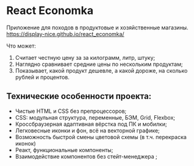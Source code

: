 # React Economka

Приложение для походов в продуктовые и хозяйственные магазины.
https://display-nice.github.io/react_economka/

Что может: 
1. Считает честную цену за за килограмм, литр, штуку;
2. Наглядно сравнивает средние цены по нескольким продуктам;
3. Показывает, какой продукт дешевле, а какой дороже, на сколько рублей и процентов.

## Технические особенности проекта:

* Чистые HTML и CSS без препроцессоров;
* CSS: модульная структура, переменные, БЭМ, Grid, Flexbox;
* Кроссбраузерная адаптивная вёрстка под ПК и мобилки;
* Легковесные иконки и фон, всё на векторной графике;
* Возможность быстрой смены цветовой схемы (в т.ч. перекраска иконок)
* Реакт, функциональные компоненты;
* Взаимодействие компонентов без стейт-менеджера ;